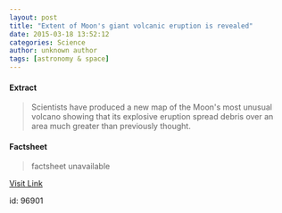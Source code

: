 ```yaml
---
layout: post
title: "Extent of Moon's giant volcanic eruption is revealed"
date: 2015-03-18 13:52:12
categories: Science
author: unknown author
tags: [astronomy & space]
---
```



#### Extract
>Scientists have produced a new map of the Moon's most unusual volcano showing that its explosive eruption spread debris over an area much greater than previously thought.

#### Factsheet
>factsheet unavailable

[Visit Link](http://phys.org/news345891122.html)

id:   96901
